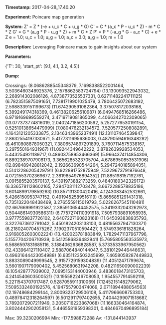 **Timestamp:** 2017-04-28_17.40.20

**Experiment:** Poincare map generation

**System:**
Z' = Z * (-e + u_c * C + u_g * G) 
C' = C * (a_c * P - u_c * Z) - m * C * Z 
G' = G * (a_g * P - u_g * Z) + m * C * Z 
P' = P * (-a_g * G - a_c * C) + e * Z 
e = 1.0; u_c = 1.0; u_g = 1.0; a_c = 3.0; a_g = 1.0; m = 1.0

**Description:** Leveraging Poincare maps to gain insights about our system

**Parameters:**

{'T': 30, 'start_pt': [9.1, 4.1, 3.2, 4.5]}

**Dump:**



Crossings:
(8.0686288545348379, 7.1698388522001464, 3.5036460348925376, 2.1578862583724794)
(13.130093522943032, 2.268914302086126, 4.8738773525537331, 0.62711482241711125)
(6.7823515875091651, 7.7381719901025479, 3.7806425072683192, 2.5988339151199673)
(11.674290591082364, 3.375078172038168, 5.389249174318369, 0.4613820625610987)
(6.0494768516266486, 6.9719169699559274, 3.4719719081865099, 4.4066342702309065)
(13.077373774816019, 2.0402471856200592, 5.2572776530191154, 0.52510138654479999)
(7.080476232134572, 7.5205772508082891, 4.1643121205333875, 2.1346343965237491)
(12.131107464539847, 2.8632554197330671, 5.4177311695636003, 0.48790594616348282)
(6.4610808878050321, 7.3806574897291899, 3.7607114575338167, 3.297550164931967)
(11.09244349642222, 3.8782639928534053, 5.443254921189717, 0.48603758953466369)
(5.9664374114854306, 6.8892389707908173, 3.3656285323705704, 4.6786950853531906)
(12.898489428812042, 2.192663690544264, 5.2947240185894051, 0.51412286205429791)
(6.922891752875949, 7.5229673791976648, 4.0721553702369677, 2.3819854976894352)
(11.885198157192761, 3.0915855203570137, 5.4391973882173259, 0.4840189342329172)
(6.3365781128602165, 7.2947031112703478, 3.6672288578835186, 3.6014899179859263)
(10.857131300420416, 4.1243083452532661, 5.4266150953747152, 0.4919452589516119)
(5.8656851291431318, 6.7351322048438469, 3.2765559115019793, 5.0226267545110481)
(12.667669991922587, 2.3859106544452575, 5.3419332043262973, 0.50448614930586311)
(6.7757274110391918, 7.5057938891058935, 3.9777559837726102, 2.6407227160823168)
(11.645093838935793, 3.3227673612791042, 5.4501824203138103, 0.48195637947130371)
(6.2180240704575267, 7.1902370510594427, 3.5749336181828264, 3.9168052603002224)
(13.420023781883849, 1.7829471137967796, 5.1557704206710939, 0.5412586836482941)
(5.7695805563535973, 6.5686597831685116, 3.1884062636828587, 5.3733533967950562)
(12.433964127110407, 2.5887064840144047, 5.3810129446446631, 0.49631644423054988)
(6.6351123503245999, 7.4658058287449833, 3.8833089049999545, 2.9157729159304839)
(11.40512471799674, 3.5601907179090402, 5.4525680631942208, 0.48211650090002239)
(6.105428777939002, 7.0695153144003946, 3.4836018473105703, 4.2414540603500521)
(13.195582246708053, 1.9545577914592118, 5.2211543707017487, 0.5287055911310069)
(7.1245215148279062, 7.5095332460192576, 4.1947557903474069, 2.0711894488054563)
(12.19748684299144, 2.8009323729506108, 5.4117966608753303, 0.48978412318264597)
(6.5012911797402655, 7.4044299071518687, 3.7892072907211949, 3.2050716223867068)
(11.166330464164874, 3.8024442902058131, 5.4465581959398301, 0.4846670496895184)

Max:
39.3230206994
Min:
-177.598872288
Av:
-131.844143937